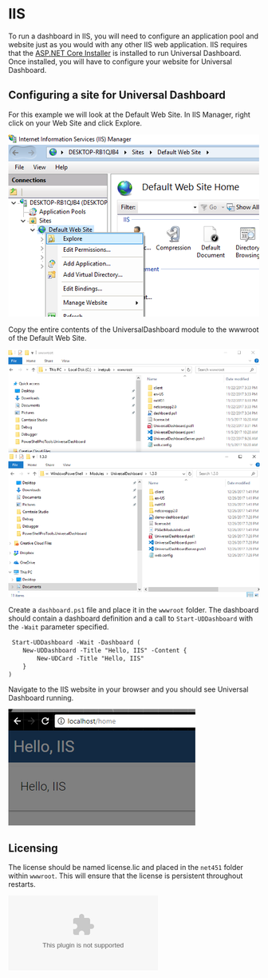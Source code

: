 # IIS

To run a dashboard in IIS, you will need to configure an application pool and website just as you would with any other IIS web application. IIS requires that the [ASP.NET Core Installer](https://www.microsoft.com/net/download/windows) is installed to run Universal Dashboard. Once installed, you will have to configure your website for Universal Dashboard.

## Configuring a site for Universal Dashboard

For this example we will look at the Default Web Site. In IIS Manager, right click on your Web Site and click Explore.

![](../.gitbook/assets/explore-iis.png)

Copy the entire contents of the UniversalDashboard module to the wwwroot of the Default Web Site.

![](../.gitbook/assets/copy-iis.png)

Create a `dashboard.ps1` file and place it in the `wwwroot` folder. The dashboard should contain a dashboard definition and a call to `Start-UDDashboard` with the `-Wait` parameter specified.

```text
 Start-UDDashboard -Wait -Dashboard (
    New-UDDashboard -Title "Hello, IIS" -Content {
        New-UDCard -Title "Hello, IIS"
    }
)
```

Navigate to the IIS website in your browser and you should see Universal Dashboard running.

![](../.gitbook/assets/iis-running.png)

## Licensing

The license should be named license.lic and placed in the `net451` folder within `wwwroot`. This will ensure that the license is persistent throughout restarts.

![](../.gitbook/assets/iis-license.bin)

